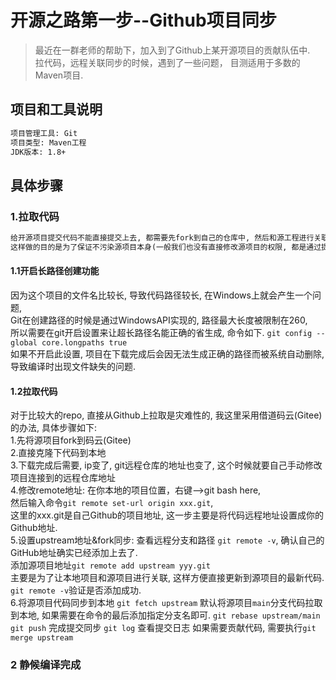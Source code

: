 # 开源之路第一步--Github项目同步
  
> 最近在一群老师的帮助下，加入到了Github上某开源项目的贡献队伍中.  
> 拉代码，远程关联同步的时候，遇到了一些问题，
> 目测适用于多数的Maven项目.  

## 项目和工具说明  
```txt
项目管理工具: Git
项目类型: Maven工程
JDK版本: 1.8+
```
## 具体步骤  
### 1.拉取代码
```txt
给开源项目提交代码不能直接提交上去, 都需要先fork到自己的仓库中, 然后和源工程进行关联    
这样做的目的是为了保证不污染源项目本身(一般我们也没有直接修改源项目的权限, 都是通过提issues和PR).  
```
#### 1.1开启长路径创建功能
因为这个项目的文件名比较长, 导致代码路径较长, 在Windows上就会产生一个问题,   
Git在创建路径的时候是通过WindowsAPI实现的, 路径最大长度被限制在260,   
所以需要在git开启设置来让超长路径名能正确的省生成, 命令如下.
`git config --global core.longpaths true`    
如果不开启此设置, 项目在下载完成后会因无法生成正确的路径而被系统自动删除,导致编译时出现文件缺失的问题.  

#### 1.2拉取代码
对于比较大的repo, 直接从Github上拉取是灾难性的, 我这里采用借道码云(Gitee)的办法, 具体步骤如下:   
1.先将源项目fork到码云(Gitee)  
2.直接克隆下代码到本地  
3.下载完成后需要, ip变了, git远程仓库的地址也变了, 这个时候就要自己手动修改项目连接到的远程仓库地址  
4.修改remote地址: 在你本地的项目位置，右键-->git bash here,   
  然后输入命令`git remote set-url origin xxx.git`,   
  这里的xxx.git是自己Github的项目地址, 这一步主要是将代码远程地址设置成你的Github地址.   
5.设置upstream地址&fork同步:
  查看远程分支和路径 `git remote -v`, 确认自己的GitHub地址确实已经添加上去了.  
  添加源项目地址`git remote add upstream yyy.git`    
  主要是为了让本地项目和源项目进行关联, 这样方便直接更新到源项目的最新代码.  
  `git remote -v`验证是否添加成功.    
6.将源项目代码同步到本地
  `git fetch upstream` 默认将源项目`main`分支代码拉取到本地, 如果需要在命令的最后添加指定分支名即可.
  `git rebase upstream/main` 
  `git push` 完成提交同步
  `git log` 查看提交日志
  如果需要贡献代码, 需要执行`git merge upstream`
### 2 静候编译完成